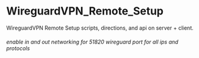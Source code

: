 # WireguardVPN_Remote_Setup
WireguardVPN Remote Setup scripts, directions, and api on server + client.

###### enable in and out networking for 51820 wireguard port for all ips and protocols
